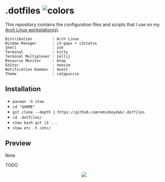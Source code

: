 # .dotfiles ![colors](https://raw.githubusercontent.com/catppuccin/catppuccin/main/assets/palette/macchiato.png)

This repository contains the configuration files and scripts that I use on my [Arch Linux workstation(s)](https://gist.github.com/eminboydak/e6c4b9c87f6dcf8c13fd991bbf5e9314).

```
Distribution         : Arch Linux
Window Manager       : i3-gaps + i3status
Shell                : zsh
Terminal             : kitty
Terminal Multiplexer : zellij
Resource Monitor     : btop
Editor               : neovim
Notification Daemon  : dunst
Theme                : catppuccin
```

## Installation

- `pacman -S stow`
- `cd "$HOME"`
- `git clone --depth 1 https://github.com/eminboydak/.dotfiles`
- `cd .dotfiles/`
- `stow bash git i3 ...`
- `stow etc -t /etc/`

## Preview

> [!NOTE]
> TODO

<p align="center"><img src="https://raw.githubusercontent.com/catppuccin/catppuccin/main/assets/footers/gray0_ctp_on_line.svg?sanitize=true" /></p>

